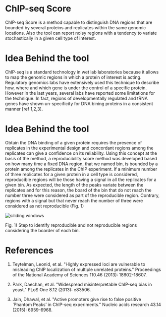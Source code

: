 # ChIP-seq Score
ChIP-seq Score is a method capable to distinguish DNA regions that are bounded by several proteins and replicates within the same genomic locations. Also the tool can report noisy regions with a tendency to variate stochastically in a given cell type of interest.


# Idea Behind the tool
ChIP-seq is a standard technology in wet lab laboratories because it allows to map the genomic regions in which a protein of interest is acting. Regulatory genomics labs have extensively used this technique to describe how, where and which gene is under the control of a specific protein. However in the last years, several labs have reported some limitations for the technique. In fact, regions of developmentally regulated and tRNA genes have shown un-specificity for DNA bining proteins in a consistent manner [ref 1,2,3].


# Idea Behind the tool
Obtain the DNA binding of a given protein requires the presence of replicates in the experimental design and concordant regions among the replicates can give a confidence on its reliability. Using this concept at the basis of the method, a reproducibility score method was developed based on how many time a fixed DNA region, that we named bin, is bounded by a protein among the replicates in the ChIP experiment. If a minimum number of three replicates for a given protein in a cell type is considered, reproducible regions will be those having a signal in all the replicates for a given bin. As expected, the length of the peaks variate between the replicates and for this reason, the board of the bin that do not reach the number three were considered as part of the reproducible region. Contrary, regions with a signal but that never reach the number of three were considered as not reproducible (Fig. 1) 

![siliding windows](https://user-images.githubusercontent.com/6462162/40005733-08de17f4-5799-11e8-83c2-49dc1e374f03.png)

Fig. 1) Step to identify reproducible and not reproducible regions considering the boarder of each bin. 


# References

1. Teytelman, Leonid, et al. "Highly expressed loci are vulnerable to misleading ChIP localization of multiple unrelated proteins." Proceedings of the National Academy of Sciences 110.46 (2013): 18602-18607.  

2. Park, Daechan, et al. "Widespread misinterpretable ChIP-seq bias in yeast." PLoS One 8.12 (2013): e83506.  

3. Jain, Dhawal, et al. "Active promoters give rise to false positive ‘Phantom Peaks’ in ChIP-seq experiments." Nucleic acids research 43.14 (2015): 6959-6968.   

